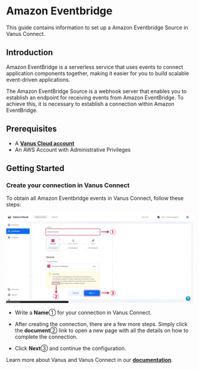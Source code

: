 # Amazon Eventbridge

This guide contains information to set up a Amazon Eventbridge Source in Vanus Connect.

## Introduction

Amazon EventBridge is a serverless service that uses events to connect application components together, making it easier for you to build scalable event-driven applications.

The Amazon EventBridge Source is a webhook server that enables you to establish an endpoint for receiving events from Amazon EventBridge. To achieve this, it is necessary to establish a connection within Amazon EventBridge.

## Prerequisites

- A [**Vanus Cloud account**](https://cloud.vanus.ai)
- An AWS Account with Administrative Privileges

## Getting Started

### Create your connection in Vanus Connect

To obtain all Amazon Eventbridge events in Vanus Connect, follow these steps:

![amazon-eventbridge-source-](images/amazon-eventbridge-source-1.webp)

- Write a **Name**① for your connection in Vanus Connect.

- After creating the connection, there are a few more steps. Simply click the **document**② link to open a new page with all the details on how to complete the connection.

- Click **Next**③ and continue the configuration.

Learn more about Vanus and Vanus Connect in our [**documentation**](https://docs.vanus.ai).
